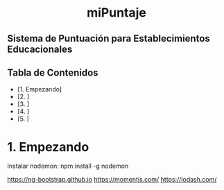 <h1 align="center">
    miPuntaje
</h1>
<h2>
    Sistema de Puntuación para Establecimientos Educacionales
</h2>


## Tabla de Contenidos
- [1. Empezando]
- [2. ]
- [3. ]
- [4. ]
- [5. ]

# 1. Empezando
Instalar nodemon:
npm install -g nodemon

https://ng-bootstrap.github.io
https://momentjs.com/
https://lodash.com/


